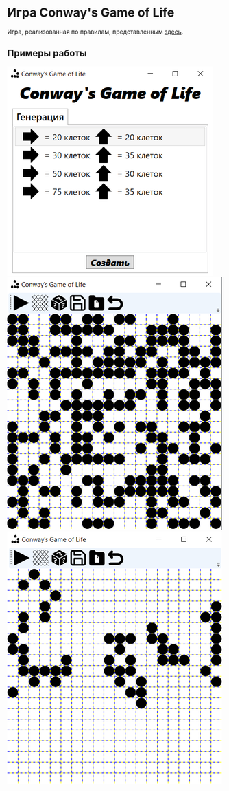 # Игра Conway's Game of Life

Игра, реализованная по правилам, представленным [здесь](https://ru.wikipedia.org/wiki/%D0%98%D0%B3%D1%80%D0%B0_%C2%AB%D0%96%D0%B8%D0%B7%D0%BD%D1%8C%C2%BB).

## Примеры работы

![Иллюстрация к проекту](https://github.com/esiole/ConwaysGameOfLife/raw/master/examples/1.png)
![Иллюстрация к проекту](https://github.com/esiole/ConwaysGameOfLife/raw/master/examples/2.png)
![Иллюстрация к проекту](https://github.com/esiole/ConwaysGameOfLife/raw/master/examples/3.png)
